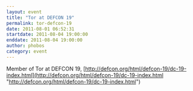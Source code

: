 ```yaml
---
layout: event
title: "Tor at DEFCON 19"
permalink: tor-defcon-19
date: 2011-08-01 06:52:31
startdate: 2011-08-04 19:00:00
enddate: 2011-08-04 19:00:00
author: phobos
category: event
---
```


Member of Tor at DEFCON 19, [http://defcon.org/html/defcon-19/dc-19-index.html](http://defcon.org/html/defcon-19/dc-19-index.html "http://defcon.org/html/defcon-19/dc-19-index.html")
